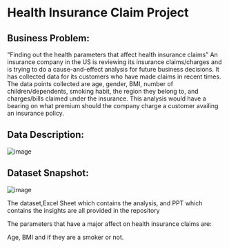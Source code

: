 # Health Insurance Claim Project

## Business Problem:

“Finding out the health parameters that affect health insurance claims”
An insurance company in the US is reviewing its insurance claims/charges and is trying to do a cause-and-effect analysis for future business decisions. It has collected data for its customers who have made claims in recent times. The data points collected are age, gender, BMI, number of children/dependents, smoking habit, the region they belong to, and charges/bills claimed under the insurance. This analysis would have a bearing on what premium should the company charge a customer availing an insurance policy.

## Data Description:

![image](https://github.com/ksrcv/Health-Insurance-Project/assets/118098160/d74476cc-a23d-4227-b893-c0a8194296af)

## Dataset Snapshot:

![image](https://github.com/ksrcv/Health-Insurance-Project/assets/118098160/4824532b-d5d6-4ccb-b656-75075d087a2d)

The dataset,Excel Sheet which contains the analysis, and PPT which contains the insights are all provided in the repository

The parameters that have a major affect on health insurance claims are:

Age, BMI and if they are a smoker or not.






